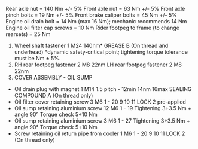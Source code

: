 Rear axle nut = 140 Nm +/- 5%
Front axle nut = 63 Nm +/- 5%
Front axle pinch bolts = 19 Nm +/- 5%
Front brake caliper bolts = 45 Nm +/- 5%
Engine oil drain bolt = 14 Nm (max 16 Nm); mechanic recommends 14 Nm
Engine oil filter cap screws = 10 Nm
Rider footpeg to frame (to change rearsets) = 25 Nm

1. Wheel shaft fastener 1 M24 140nm* GREASE B (On thread and underhead)
*dynamic safety-critical point; tightening torque tolerance must be Nm ± 5%.
2. RH rear footpeg fastener 2 M8 22nm
LH rear footpeg fastener 2 M8 22nm
3. COVER ASSEMBLY - OIL SUMP
- Oil drain plug with magnet 1 M14 1.5 pitch - 12min 14nm 16max SEALING COMPOUND A (On thread only)
- Oil filter cover retaining screw 3 M6 1 - 20 9 10 11 LOCK 2 pre-applied
- Oil sump retaining aluminium screw 12 M6 1 - 19 Tightening 3÷3.5 Nm + angle 90°
Torque check 5÷10 Nm
- Oil sump retaining aluminium screw 3 M6 1 - 27 Tightening 3÷3.5 Nm + angle 90° Torque check 5÷10 Nm
- Screw retaining oil return pipe from cooler 1 M6 1 - 20 9 10 11 LOCK 2 (On thread only)


